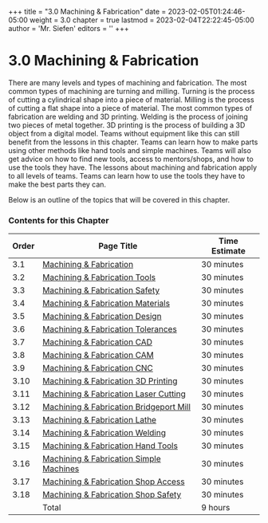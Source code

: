 +++
title = "3.0 Machining & Fabrication"
date = 2023-02-05T01:24:46-05:00
weight = 3.0
chapter = true
lastmod = 2023-02-04T22:22:45-05:00
author = 'Mr. Siefen'
editors = ''
+++

# 3.0 Machining & Fabrication

There are many levels and types of machining and fabrication. The most common types of machining are turning and milling. Turning is the process of cutting a cylindrical shape into a piece of material. Milling is the process of cutting a flat shape into a piece of material. The most common types of fabrication are welding and 3D printing. Welding is the process of joining two pieces of metal together. 3D printing is the process of building a 3D object from a digital model. Teams without equipment like this can still benefit from the lessons in this chapter. Teams can learn how to make parts using other methods like hand tools and simple machines. Teams will also get advice on how to find new tools, access to mentors/shops, and how to use the tools they have. The lessons about machining and fabrication apply to all levels of teams. Teams can learn how to use the tools they have to make the best parts they can.

Below is an outline of the topics that will be covered in this chapter.

### Contents for this Chapter

| Order | Page Title | Time Estimate |
| --- | --- | --- |
| 3.1 | [Machining & Fabrication](/machining_fab/machining_fab.md) | 30 minutes |
| 3.2 | [Machining & Fabrication Tools](/machining_fab/machining_fab_tools.md) | 30 minutes |
| 3.3 | [Machining & Fabrication Safety](/machining_fab/machining_fab_safety.md) | 30 minutes |
| 3.4 | [Machining & Fabrication Materials](/machining_fab/machining_fab_materials.md) | 30 minutes |
| 3.5 | [Machining & Fabrication Design](/machining_fab/machining_fab_design.md) | 30 minutes |
| 3.6 | [Machining & Fabrication Tolerances](/machining_fab/machining_fab_tolerances.md) | 30 minutes |
| 3.7 | [Machining & Fabrication CAD](/machining_fab/machining_fab_cad.md) | 30 minutes |
| 3.8 | [Machining & Fabrication CAM](/machining_fab/machining_fab_cam.md) | 30 minutes |
| 3.9 | [Machining & Fabrication CNC](/machining_fab/machining_fab_cnc.md) | 30 minutes |
| 3.10 | [Machining & Fabrication 3D Printing](/machining_fab/machining_fab_3d_printing.md) | 30 minutes |
| 3.11 | [Machining & Fabrication Laser Cutting](/machining_fab/machining_fab_laser_cutting.md) | 30 minutes |
| 3.12 | [Machining & Fabrication Bridgeport Mill](/machining_fab/machining_fab_bridgeport_mill.md) | 30 minutes |
| 3.13 | [Machining & Fabrication Lathe](/machining_fab/machining_fab_lathe.md) | 30 minutes |
| 3.14 | [Machining & Fabrication Welding](/machining_fab/machining_fab_welding.md) | 30 minutes |
| 3.15 | [Machining & Fabrication Hand Tools](/machining_fab/machining_fab_hand_tools.md) | 30 minutes |
| 3.16 | [Machining & Fabrication Simple Machines](/machining_fab/machining_fab_simple_machines.md) | 30 minutes |
| 3.17 | [Machining & Fabrication Shop Access](/machining_fab/machining_fab_shop_access.md) | 30 minutes |
| 3.18 | [Machining & Fabrication Shop Safety](/machining_fab/machining_fab_shop_safety.md) | 30 minutes |
|      | Total | 9 hours |
